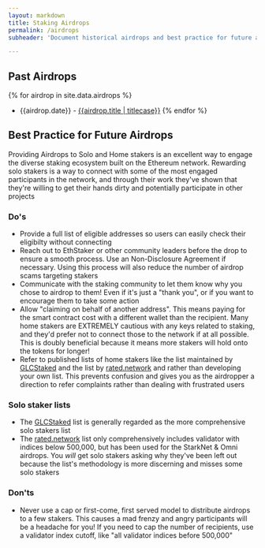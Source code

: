 ```yaml
---
layout: markdown
title: Staking Airdrops
permalink: /airdrops
subheader: 'Document historical airdrops and best practice for future airdrops'

---
```



## Past Airdrops

{% for airdrop in site.data.airdrops %}
  - {{airdrop.date}} - [{{airdrop.title | titlecase}}]({{airdrop.link}})
{% endfor %}


## Best Practice for Future Airdrops

Providing Airdrops to Solo and Home stakers is an excellent way to engage the diverse staking ecosystem built on the Ethereum network. Rewarding solo stakers is a way to connect with some of the most engaged participants in the network, and through their work they've shown that they're willing to get their hands dirty and potentially participate in other projects


### Do's

- Provide a full list of eligible addresses so users can easily check their eligibilty without connecting
- Reach out to EthStaker or other community leaders before the drop to ensure a smooth process. Use an Non-Disclosure Agreement if necessary. Using this process will also reduce the number of airdrop scams targeting stakers
- Communicate with the staking community to let them know why you chose to airdrop to them! Even if it's just a "thank you", or if you want to encourage them to take some action
- Allow "claiming on behalf of another address". This means paying for the smart contract cost with a different wallet than the recipient. Many home stakers are EXTREMELY cautious with any keys related to staking, and they'd prefer not to connect those to the network if at all possible. This is doubly beneficial because it means more stakers will hold onto the tokens for longer!
- Refer to published lists of home stakers like the list maintained by [GLCStaked](https://github.com/GLCNI/ETH-Solo-Validator-Addresses) and the list by [rated.network](https://github.com/rated-network/solo-stakers/tree/main) and rather than developing your own list. This prevents confusion and gives you as the airdropper a direction to refer complaints rather than dealing with frustrated users
  
### Solo staker lists
- The [GLCStaked](https://github.com/GLCNI/ETH-Solo-Validator-Addresses) list is generally regarded as the more comprehensive solo stakers list
- The [rated.network](https://github.com/rated-network/solo-stakers/tree/main) list only comprehensively includes validator with indices below 500,000, but has been used for the StarkNet & Omni airdrops. You *will* get solo stakers asking why they've been left out because the list's methodology is more discerning and misses some solo stakers
 
### Don'ts

- Never use a cap or first-come, first served model to distribute airdrops to a few stakers. This causes a mad frenzy and angry participants will be a headache for you! If you need to cap the number of recipients, use a validator index cutoff, like "all validator indices before 500,000"
